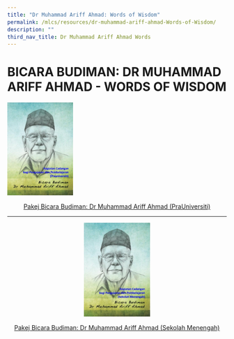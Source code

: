 ```yaml
---
title: "Dr Muhammad Ariff Ahmad: Words of Wisdom"
permalink: /mlcs/resources/dr-muhammad-ariff-ahmad-Words-of-Wisdom/
description: ""
third_nav_title: Dr Muhammad Ariff Ahmad Words
---
```

BICARA BUDIMAN: DR MUHAMMAD ARIFF AHMAD - WORDS OF WISDOM
=========================================================
<!--Comment: Photo link to another page or pdf---> 
<p><a href="/files/pakej-bicara-budiman-dr-muhmmad-ariff-ahmad-(prauniversiti).pdf">			
		<!--Comment: Image size, image location at gallery---> <img src="/images/001%20-%20pra%20u%20-%20bicara%20budiman%20-%20dr%20md%20arif%20ahmad.jpg" style="width:30%"></a>
			</p>

<!--Comment: Text and link to another page or pdf--><center>
[Pakej Bicara Budiman: Dr Muhammad Ariff Ahmad (PraUniversiti)](/files/pakej-bicara-budiman-dr-muhmmad-ariff-ahmad-(prauniversiti).pdf)  
<hr><p>
	
<!--Comment: Photo link to another page or pdf---> 
<a href="/files/sekolah-menengah.pdf">			
		<!--Comment: Image size, image location at gallery--->
	<img src="/images/001%20-%20sec%20-%20bicara%20budiman%20-%20dr%20md%20arif%20ahmad.jpg" style="width:30%"></a>

<!--Comment: Text and link to another page or pdf--> </p><center>
[Pakej Bicara Budiman: Dr Muhammad Ariff Ahmad (Sekolah Menengah)](/files/sekolah-menengah.pdf)  </center></center>